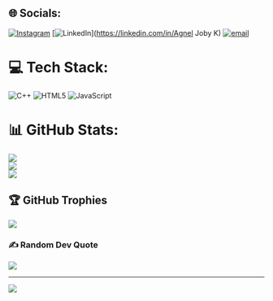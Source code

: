 
## 🌐 Socials:
[![Instagram](https://img.shields.io/badge/Instagram-%23E4405F.svg?logo=Instagram&logoColor=white)](https://instagram.com/_agneljoby) [![LinkedIn](https://img.shields.io/badge/LinkedIn-%230077B5.svg?logo=linkedin&logoColor=white)](https://linkedin.com/in/Agnel Joby K) [![email](https://img.shields.io/badge/Email-D14836?logo=gmail&logoColor=white)](mailto:agnel.techy@gmail.com) 

# 💻 Tech Stack:
![C++](https://img.shields.io/badge/c++-%2300599C.svg?style=plastic&logo=c%2B%2B&logoColor=white) ![HTML5](https://img.shields.io/badge/html5-%23E34F26.svg?style=plastic&logo=html5&logoColor=white) ![JavaScript](https://img.shields.io/badge/javascript-%23323330.svg?style=plastic&logo=javascript&logoColor=%23F7DF1E)
# 📊 GitHub Stats:
![](https://github-readme-stats.vercel.app/api?username=agneljobyk-del&theme=dark&hide_border=false&include_all_commits=false&count_private=false)<br/>
![](https://nirzak-streak-stats.vercel.app/?user=agneljobyk-del&theme=dark&hide_border=false)<br/>
![](https://github-readme-stats.vercel.app/api/top-langs/?username=agneljobyk-del&theme=dark&hide_border=false&include_all_commits=false&count_private=false&layout=compact)

## 🏆 GitHub Trophies
![](https://github-profile-trophy.vercel.app/?username=agneljobyk-del&theme=radical&no-frame=false&no-bg=true&margin-w=4)

### ✍️ Random Dev Quote
![](https://quotes-github-readme.vercel.app/api?type=horizontal&theme=radical)

---
[![](https://visitcount.itsvg.in/api?id=agneljobyk-del&icon=0&color=0)](https://visitcount.itsvg.in)

<!-- Proudly created with GPRM ( https://gprm.itsvg.in ) -->

